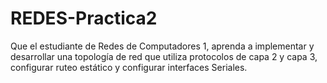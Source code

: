 # REDES-Practica2
Que el estudiante de Redes de Computadores 1, aprenda a implementar y  desarrollar una topología de red que utiliza protocolos de capa 2 y capa 3,  configurar ruteo estático y configurar interfaces Seriales.
